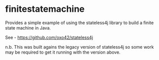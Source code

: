 finitestatemachine
==================

Provides a simple example of using the stateless4j library to build a finite state machine in Java.

See - https://github.com/oxo42/stateless4j

n.b. This was built agains the legacy version of stateless4j so some work may be required to get it running with the version above.
